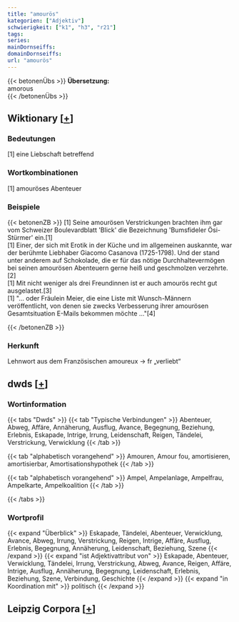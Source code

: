```yaml
---
title: "amourös"
kategorien: ["Adjektiv"]
schwierigkeit: ["k1", "h3", "r21"]
tags:
series:
mainDornseiffs:
domainDornseiffs:
url: "amourös"
---
```


{{< betonenÜbs >}}
**Übersetzung:**  
amorous  
{{< /betonenÜbs >}}

## Wiktionary [[+](https://de.wiktionary.org/wiki/amourös)]

### Bedeutungen
[1] eine Liebschaft betreffend  

### Wortkombinationen
[1] amouröses Abenteuer  

### Beispiele
{{< betonenZB >}}
[1] Seine amourösen Verstrickungen brachten ihm gar vom Schweizer Boulevardblatt 'Blick' die Bezeichnung 'Bumsfideler Ösi-Stürmer' ein.[1]  
[1] Einer, der sich mit Erotik in der Küche und im allgemeinen auskannte, war der berühmte Liebhaber Giacomo Casanova (1725-1798). Und der stand unter anderem auf Schokolade, die er für das nötige Durchhaltevermögen bei seinen amourösen Abenteuern gerne heiß und geschmolzen verzehrte.[2]  
[1] Mit nicht weniger als drei Freundinnen ist er auch amourös recht gut ausgelastet.[3]  
[1] "… oder Fräulein Meier, die eine Liste mit Wunsch-Männern veröffentlicht, von denen sie zwecks Verbesserung ihrer amourösen Gesamtsituation E-Mails bekommen möchte …"[4]  

{{< /betonenZB >}}
### Herkunft
Lehnwort aus dem Französischen amoureux → fr „verliebt“  



## dwds [[+](https://www.dwds.de/wb/amourös)]

### Wortinformation
{{< tabs "Dwds" >}}
{{< tab "Typische Verbindungen" >}}
Abenteuer, Abweg, Affäre, Annäherung, Ausflug, Avance, Begegnung, Beziehung, Erlebnis, Eskapade, Intrige, Irrung, Leidenschaft, Reigen, Tändelei, Verstrickung, Verwicklung
{{< /tab >}}

{{< tab "alphabetisch vorangehend" >}}
Amouren, Amour fou, amortisieren, amortisierbar, Amortisationshypothek
{{< /tab >}}

{{< tab "alphabetisch vorangehend" >}}
Ampel, Ampelanlage, Ampelfrau, Ampelkarte, Ampelkoalition
{{< /tab >}}

{{< /tabs >}}

### Wortprofil
{{< expand "Überblick" >}} Eskapade, Tändelei, Abenteuer, Verwicklung, Avance, Abweg, Irrung, Verstrickung, Reigen, Intrige, Affäre, Ausflug, Erlebnis, Begegnung, Annäherung, Leidenschaft, Beziehung, Szene {{< /expand >}}
{{< expand "ist Adjektivattribut von" >}} Eskapade, Abenteuer, Verwicklung, Tändelei, Irrung, Verstrickung, Abweg, Avance, Reigen, Affäre, Intrige, Ausflug, Annäherung, Begegnung, Leidenschaft, Erlebnis, Beziehung, Szene, Verbindung, Geschichte {{< /expand >}}
{{< expand "in Koordination mit" >}} politisch {{< /expand >}}

## Leipzig Corpora [[+](https://corpora.uni-leipzig.de/en/res?word=amourös&corpusId=deu_newscrawl-public_2018)]


